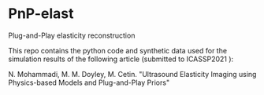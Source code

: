 # PnP-elast
Plug-and-Play elasticity reconstruction

This repo contains the python code and synthetic data used for the simulation results of the following article (submitted to ICASSP2021 ):

N. Mohammadi, M. M. Doyley, M. Cetin. "Ultrasound Elasticity Imaging using Physics-based Models and Plug-and-Play Priors"
